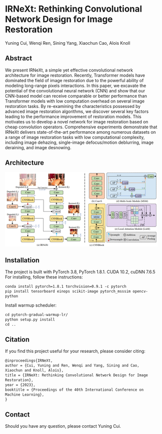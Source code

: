 # IRNeXt: Rethinking Convolutional Network Design for Image Restoration
Yuning Cui, Wenqi Ren, Sining Yang, Xiaochun Cao, Alois Knoll


 ## Abstract
We present IRNeXt, a simple yet effective convolutional network architecture for image restoration. Recently, Transformer models have dominated the field of image restoration due to the powerful ability of modeling long-range pixels interactions. In this paper, we excavate the potential of the convolutional neural network (CNN) and show that our CNN-based model can receive comparable or better performance than Transformer models with low computation overhead on several image restoration tasks. By re-examining the characteristics possessed by advanced image restoration algorithms, we discover several key factors leading to the performance improvement of restoration models. This motivates us to develop a novel network for image restoration based on cheap convolution operators. Comprehensive experiments demonstrate that IRNeXt delivers state-of-the-art performance among numerous datasets on a range of image restoration tasks with low computational complexity, including image dehazing, single-image defocus/motion deblurring, image deraining, and image desnowing.
 ## Architecture 
![](figs/network.png)

## Installation
The project is built with PyTorch 3.8, PyTorch 1.8.1. CUDA 10.2, cuDNN 7.6.5
For installing, follow these instructions:
~~~
conda install pytorch=1.8.1 torchvision=0.9.1 -c pytorch
pip install tensorboard einops scikit-image pytorch_msssim opencv-python
~~~
Install warmup scheduler:
~~~
cd pytorch-gradual-warmup-lr/
python setup.py install
cd ..
~~~




## Citation
If you find this project useful for your research, please consider citing:
~~~
@inproceedings{IRNeXt,
author = {Cui, Yuning and Ren, Wenqi and Yang, Sining and Cao, Xiaochun and Knoll, Alois},
title = {IRNeXt: Rethinking Convolutional Network Design for Image Restoration},
year = {2023},
booktitle = {Proceedings of the 40th International Conference on Machine Learning},
}
~~~
## Contact
Should you have any question, please contact Yuning Cui.